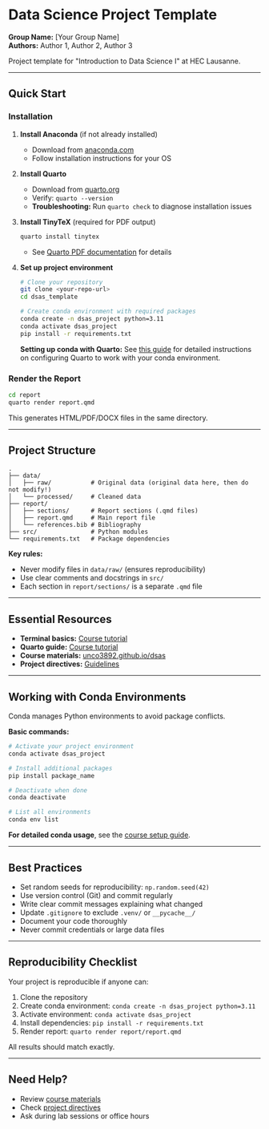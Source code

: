 # Data Science Project Template

**Group Name:** [Your Group Name]  
**Authors:** Author 1, Author 2, Author 3

Project template for "Introduction to Data Science I" at HEC Lausanne.

---

## Quick Start

### Installation

1. **Install Anaconda** (if not already installed)
   - Download from [anaconda.com](https://www.anaconda.com/download)
   - Follow installation instructions for your OS

2. **Install Quarto**
   - Download from [quarto.org](https://quarto.org/docs/get-started/)
   - Verify: `quarto --version`
   - **Troubleshooting:** Run `quarto check` to diagnose installation issues

3. **Install TinyTeX** (required for PDF output)
   ```bash
   quarto install tinytex
   ```
   - See [Quarto PDF documentation](https://quarto.org/docs/output-formats/pdf-engine.html) for details

4. **Set up project environment**
   ```bash
   # Clone your repository
   git clone <your-repo-url>
   cd dsas_template

   # Create conda environment with required packages
   conda create -n dsas_project python=3.11
   conda activate dsas_project
   pip install -r requirements.txt
   ```

   **Setting up conda with Quarto:** See [this guide](https://thedatasavvycorner.com/blogs/08-quarto-conda-env) for detailed instructions on configuring Quarto to work with your conda environment.

### Render the Report

```bash
cd report
quarto render report.qmd
```

This generates HTML/PDF/DOCX files in the same directory.

---

## Project Structure

```
.
├── data/
│   ├── raw/           # Original data (original data here, then do not modify!)
│   └── processed/     # Cleaned data
├── report/
│   ├── sections/      # Report sections (.qmd files)
│   ├── report.qmd     # Main report file
│   └── references.bib # Bibliography
├── src/               # Python modules
└── requirements.txt   # Package dependencies
```

**Key rules:**
- Never modify files in `data/raw/` (ensures reproducibility)
- Use clear comments and docstrings in `src/`
- Each section in `report/sections/` is a separate `.qmd` file

---

## Essential Resources

- **Terminal basics:** [Course tutorial](https://unco3892.github.io/dsas/labs/exercise_set_0.html#understanding-the-terminal)
- **Quarto guide:** [Course tutorial](https://unco3892.github.io/dsas/labs/exercise_set_0.html#quarto)
- **Course materials:** [unco3892.github.io/dsas](https://unco3892.github.io/dsas/)
- **Project directives:** [Guidelines](https://unco3892.github.io/dsas/assessment/project_directives.html)

---

## Working with Conda Environments

Conda manages Python environments to avoid package conflicts.

**Basic commands:**
```bash
# Activate your project environment
conda activate dsas_project

# Install additional packages
pip install package_name

# Deactivate when done
conda deactivate

# List all environments
conda env list
```

**For detailed conda usage**, see the [course setup guide](https://unco3892.github.io/dsas/labs/exercise_set_0.html).

---

## Best Practices

- Set random seeds for reproducibility: `np.random.seed(42)`
- Use version control (Git) and commit regularly
- Write clear commit messages explaining what changed
- Update `.gitignore` to exclude `.venv/` or `__pycache__/`
- Document your code thoroughly
- Never commit credentials or large data files

---

## Reproducibility Checklist

Your project is reproducible if anyone can:

1. Clone the repository
2. Create conda environment: `conda create -n dsas_project python=3.11`
3. Activate environment: `conda activate dsas_project`
4. Install dependencies: `pip install -r requirements.txt`
5. Render report: `quarto render report/report.qmd`

All results should match exactly.

---

## Need Help?

- Review [course materials](https://unco3892.github.io/dsas/)
- Check [project directives](https://unco3892.github.io/dsas/assessment/project_directives.html)
- Ask during lab sessions or office hours
